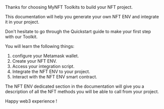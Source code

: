 Thanks for choosing MyNFT Toolkits to build your NFT project.

This documentation will help you generate your own NFT ENV and integrate it in your project.

Don't hesitate to go through the Quickstart guide to make your first step with our Toolkit.

You will learn the following things:

1. configure your Metamask wallet.
2. Create your NFT ENV.
3. Access your integration script.
4. Integrate the NFT ENV to your project.
5. Interact with the NFT ENV smart contract.

The NFT ENV dedicated section in the documentation will give you a description of all the NFT methods you will be able to call from your project.

Happy web3 experience !
